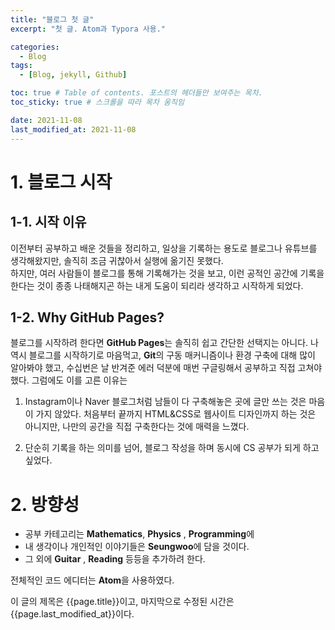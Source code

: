 ```yaml
---
title: "블로그 첫 글"
excerpt: "첫 글. Atom과 Typora 사용."

categories:
  - Blog
tags:
  - [Blog, jekyll, Github]

toc: true # Table of contents. 포스트의 헤더들만 보여주는 목차.
toc_sticky: true # 스크롤을 따라 목차 움직임

date: 2021-11-08
last_modified_at: 2021-11-08
---
```



# 1. 블로그 시작
## 1-1. 시작 이유
이전부터 공부하고 배운 것들을 정리하고, 일상을 기록하는 용도로 블로그나 유튜브를 생각해왔지만, 솔직히 조금 귀찮아서 실행에 옮기진 못했다.  
하지만, 여러 사람들이 블로그를 통해 기록해가는 것을 보고, 이런 공적인 공간에 기록을 한다는 것이 종종 나태해지곤 하는 내게 도움이 되리라 생각하고 시작하게 되었다.

## 1-2. Why GitHub Pages?
블로그를 시작하려 한다면 **GitHub Pages**는 솔직히 쉽고 간단한 선택지는 아니다. 나 역시 블로그를 시작하기로 마음먹고, **Git**의 구동 매커니즘이나
환경 구축에 대해 많이 알아봐야 했고, 수십번은 날 반겨준 에러 덕분에 매번 구글링해서 공부하고 직접 고쳐야 했다.
그럼에도 이를 고른 이유는  

1. Instagram이나 Naver 블로그처럼 남들이 다 구축해놓은 곳에 글만 쓰는 것은 마음이 가지 않았다. 처음부터 끝까지 HTML&CSS로 웹사이트 디자인까지 하는 것은 아니지만, 나만의 공간을 직접 구축한다는 것에 매력을 느꼈다.

2. 단순히 기록을 하는 의미를 넘어, 블로그 작성을 하며 동시에 CS 공부가 되게 하고 싶었다.

# 2. 방향성
- 공부 카테고리는 **Mathematics**, **Physics** , **Programming**에   
- 내 생각이나 개인적인 이야기들은 **Seungwoo**에 담을 것이다.  
- 그 외에 **Guitar** , **Reading** 등등을 추가하려 한다.

전체적인 코드 에디터는 **Atom**을 사용하였다.

이 글의 제목은 {{page.title}}이고, 마지막으로 수정된 시간은 {{page.last_modified_at}}이다.
